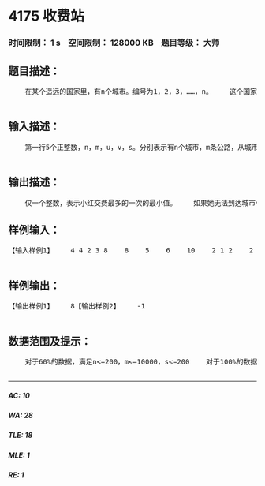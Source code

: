 # 4175 收费站   
### 时间限制： 1 s&nbsp;&nbsp;&nbsp;&nbsp;空间限制： 128000 KB&nbsp;&nbsp;&nbsp;&nbsp;题目等级： 大师  
## 题目描述：  

<pre>
    在某个遥远的国家里，有n个城市。编号为1，2，3，……，n。    这个国家的政府修建了m条双向的公路。每条公路连接着两个城市。沿着某条公路，开车从一个城市到另一个城市，需要花费一定的汽油。    开车每经过一个城市，都会被收取一定的费用（包括起点和终点城市）。所有的收费站都在城市中，在城市间的公路上没有任何的收费站。    小红现在要开车从城市u到城市v(1<=u，v<=n)。她的车最多可以装下s升的汽油。在出发的时候，车的油箱是满的，并且她在路上不想加油。    在路上，每经过一个城市，她要交一定的费用。如果她某次交的费用比较多，她的心情就会变得很糟。所以她想知道，在她能到达目的地的前提下，她交的费用中最多的一次最少是多少。这个问题对于她来说太难了，于是她找到了聪明的你，你能帮帮她吗？  

</pre>
  
  
## 输入描述：  

<pre>
    第一行5个正整数，n，m，u，v，s。分别表示有n个城市，m条公路，从城市u到城市v，车的油箱的容量为s升。    接下来有n行，每行1个正整数，fi。表示经过城市i，需要交费fi元。    再接下来有m行，每行3个正整数，ai,bi,ci(1<=ai,bi<=n)。表示城市ai和城市bi之间有一条公路，如果从城市ai到城市bi,或者从城市bi到城市ai，需要用ci升汽油。  

</pre>
  
  
## 输出描述：  

<pre>
    仅一个整数，表示小红交费最多的一次的最小值。    如果她无法到达城市v，输出-1。
</pre>
  
  
## 样例输入：  

<pre>
【输入样例1】    4 4 2 3 8    8    5    6    10    2 1 2    2 4 1    1 3 4    3 4 3【输入样例2】    4 4 2 3 3    8    5    6    10    2 1 2    2 4 1    1 3 4    3 4 3  

</pre>
  
  
## 样例输出：  

<pre>
【输出样例1】    8【输出样例2】    -1  

</pre>
  
  
## 数据范围及提示：  

<pre>
    对于60%的数据，满足n<=200，m<=10000，s<=200    对于100%的数据，满足n<=10000，m<=50000，s<=1000000000    对于100%的数据，满足ci<=1000000000，fi<=1000000000，可能有两条边连接着相同的城市。  

</pre>
  
  
***  

##### AC: 10  
##### WA: 28  
##### TLE: 18  
##### MLE: 1  
##### RE: 1  
